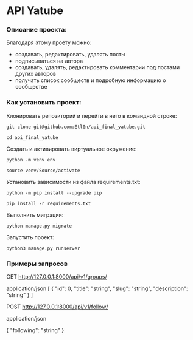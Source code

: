 # API Yatube

### Описание проекта:
Благодаря  этому проету можно:
- создавать, редактировать, удалять посты
- подписываться на автора
- создавать, удалять, редактировать комментарии под постами других авторов
- получать список сообществ и подробную информацию о сообществе

### Как установить проект:

Клонировать репозиторий и перейти в него в командной строке:

```
git clone git@github.com:Etl0n/api_final_yatube.git
```
```
cd api_final_yatube
```

Cоздать и активировать виртуальное окружение:

```
python -m venv env
```
```
source venv/Source/activate
```

Установить зависимости из файла requirements.txt:

```
python -m pip install --upgrade pip
```
```
pip install -r requirements.txt
```

Выполнить миграции:

```
python manage.py migrate
```

Запустить проект:

```
python3 manage.py runserver
```

### Примеры запросов
GET http://127.0.0.1:8000/api/v1/groups/

application/json
[
    {
        "id": 0,
        "title": "string",
        "slug": "string",
        "description": "string"
    }
]

POST http://127.0.0.1:8000/api/v1/follow/

application/json

{
    "following": "string"
}


